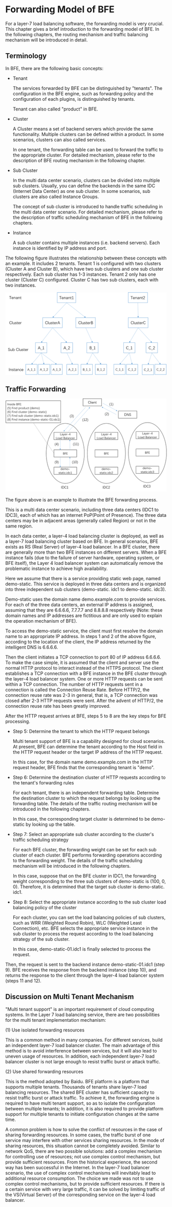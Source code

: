 # Forwarding Model of BFE

For a layer-7 load balancing software, the forwarding model is very crucial. This chapter gives a brief introduction to the forwarding model of BFE. In the following chapters, the routing mechanism and traffic balancing mechanism will be introduced in detail.

## Terminology

In BFE, there are the following basic concepts:

+ Tenant

  The services forwarded by BFE can be distinguished by "tenants". The configuration in the BFE engine, such as forwarding policy and the configuration of each plugins, is distinguished by tenants.

  Tenant can also called "product" in BFE.

+ Cluster

  A Cluster means a set of backend servers which provide the same functionality. Multiple clusters can be defined within a product. In some scenarios, clusters can also called services.

  In one tenant, the forwarding table can be used to forward the traffic to the appropriate cluster. For detailed mechanism, please refer to the description of BFE routing mechanism in the following chapter.

+ Sub Cluster

  In the multi data center scenario, clusters can be divided into multiple sub clusters. Usually, you can define the backends in the same IDC (Internet Data Center) as one sub cluster. In some scenarios, sub clusters are also called Instance Groups.

  The concept of sub cluster is introduced to handle traffic scheduling in the multi data center scenario. For detailed mechanism, please refer to the description of traffic scheduling mechanism of BFE in the following chapters.
  
+ Instance

  A sub cluster contains multiple instances (i.e. backend servers).  Each instance is identified by IP address and port.



The following figure illustrates the relationship between these concepts with an example. It includes 2 tenants. Tenant 1 is configured with two clusters (Cluster A and Cluster B), which have two sub clusters and one sub cluster respectively. Each sub cluster has 1-3 instances. Tenant 2 only has one cluster (Cluster C) configured. Cluster C has two sub clusters, each with two instances.

![concept](./concepts.png)

## Traffic Forwarding

![forward model](./traffic-forward.png)

The figure above is an example to illustrate the BFE forwarding process.

This is a multi data center scenario, including three data centers (IDC1 to IDC3), each of which has an internet PoP(Point of Presence). The three data centers may be in adjacent areas (generally called Region) or not in the same region.

In each data center, a layer-4 load balancing cluster is deployed, as well as a layer-7 load balancing cluster based on BFE. In general scenarios, BFE exists as RS (Real Server) of  layer-4 load balancer. In a BFE cluster, there are generally more than two BFE instances on different servers. When a BFE instance fails (due to the failure of server hardware, operating system, or BFE itself), the Layer 4 load balancer system can automatically remove the problematic instance to achieve high availability.

Here we assume that there is a service providing static web page, named demo-static. This service is deployed in three data centers and is organized into three independent sub clusters (demo-static. idc1 to demo-static. idc3).

Demo-static uses the domain name demo.example.com to provide services. For each of the three data centers,  an external IP address is assigned, assuming that they are 6.6.6.6, 7.7.7.7 and 8.8.8.8 respectively (Note: these domain names and IP addresses are fictitious and are only used to explain the operation mechanism of BFE).

To access the demo-static service, the client must first resolve the domain name to an appropriate IP address. In steps 1 and 2 of the above figure, according to the location of the client, the IP address returned by the intelligent DNS is 6.6.6.6.

Then the client initiates a TCP connection to port 80 of IP address 6.6.6.6. To make the case simple, it is assumed that the client and server use the normal HTTP protocol to interact instead of the HTTPS protocol. The client establishes a TCP connection with a BFE instance in the BFE cluster through the layer-4 load balancer system. One or more HTTP requests can be sent within a TCP connection. The number of HTTP requests sent in a connection is called the Connection Reuse Rate. Before HTTP/2, the connection reuse rate was 2-3 in general, that is, a TCP connection was closed after 2-3 HTTP requests were sent. After the advent of HTTP/2, the connection reuse rate has been greatly improved.

After the HTTP request arrives at BFE, steps 5 to 8 are the key steps for BFE processing.

+ Step 5: Determine the tenant to which the HTTP request belongs

  Multi tenant support of BFE is a capability designed for cloud scenarios. At present, BFE can determine the tenant according to the Host field in the HTTP request header or the target IP address of the HTTP request.

  In this case, for the domain name demo.example.com in the HTTP request header, BFE finds that the corresponding tenant is "demo".

+ Step 6: Determine the destination cluster of HTTP requests according to the tenant's forwarding rules

  For each tenant,  there is an independent forwarding table. Determine the destination cluster to which the request belongs by looking up the forwarding table. The details of the traffic routing mechanism will be introduced in the following chapters.

  In this case, the corresponding target cluster is determined to be demo-static by looking up the table.

+ Step 7: Select an appropriate sub cluster according to the cluster's traffic scheduling strategy

  For each BFE cluster, the forwarding weight can be set for each sub cluster of each cluster. BFE performs forwarding operations according to the forwarding weight. The details of the traffic scheduling mechanism will be introduced in the following chapters.

  In this case, suppose that on the BFE cluster in IDC1, the forwarding weight corresponding to the three sub clusters of demo-static is (100, 0, 0). Therefore, it is determined that the target sub cluster is demo-static. idc1.

+ Step 8: Select the appropriate instance according to the sub cluster load balancing policy of the cluster

  For each cluster, you can set the load balancing policies of sub clusters, such as WRR (Weighted Round Robin), WLC (Weighted Least Connection), etc. BFE selects the appropriate service instance in the sub cluster to process the request according to the load balancing strategy of the sub cluster.

  In this case, demo-static-01.idc1 is finally selected to process the request.

Then, the request is sent to the backend instance demo-static-01.idc1 (step 9). BFE receives the response from the backend instance (step 10), and returns the response to the client through the layer-4 load balancer system (steps 11 and 12).

## Discussion on Multi Tenant Mechanism

"Multi tenant support" is an important requirement of cloud computing systems.  In the Layer 7 load balancing service, there are two possibilities for the multi tenant implementation mechanism:

(1) Use isolated forwarding resources

This is a common method in many companies. For different services, build an independent layer-7 load balancer cluster. The main advantage of this method is to avoid interference between services, but it will also lead to uneven usage of  resources. In addition, each independent layer-7 load balancer cluster is not large enough to resist traffic burst or attack traffic.

(2) Use shared forwarding resources

This is the method adopted by Baidu. BFE platform is a platform that supports multiple tenants. Thousands of tenants share layer-7 load balancing resources. The shared BFE cluster has sufficient capacity to resist traffic burst or attack traffic. To achieve it, the forwarding engine is required to have multi tenant support, so as to isolate the configuration between multiple tenants; In addition, it is also required to provide platform support for multiple tenants to initiate configuration changes at the same time.

A common problem is how to solve the conflict of resources in the case of sharing forwarding resources. In some cases, the traffic burst of one service may interfere with other services sharing resources. In the mode of sharing resources, this situation cannot be completely avoided. Similar to network QoS, there are two possible solutions: add a complex mechanism for controlling use of resources; not use complex control mechanism, but provide sufficient resources. From the historical experience, the second way has been successful in the Internet. In the layer-7 load balancer scenario, the use of complex control mechanisms will inevitably lead to additional resource consumption. The choice we made was not to use complex control mechanisms, but to provide sufficient resources. If there is a certain service with very large traffic, it can be solved by limiting traffic of  the VS(Virtual Server) of the corresponding service on the layer-4 load balancer.
